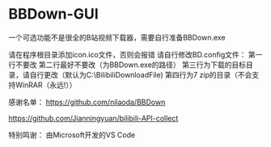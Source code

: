 # BBDown-GUI
一个可选功能不是很全的B站视频下载器，需要自行准备BBDown.exe

请在程序根目录添加icon.ico文件，否则会报错
请自行修改BD.config文件：
  第一行不要改
  第二行最好不要改（为BBDown.exe的路径）
  第三行为下载的目标目录，请自行更改（默认为C:\BilibiliDownloadFile)
  第四行为7 zip的目录（不会支持WinRAR（永远!））

感谢名单：
https://github.com/nilaoda/BBDown

https://github.com/Jianningyuan/bilibili-API-collect

特别鸣谢：
由Microsoft开发的VS Code
